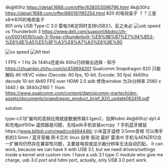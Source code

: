 4k@60hz 
https://detail.1688.com/offer/638053096796.html
4k@30hz 
https://detail.1688.com/offer/660161185254.html
820 的电视盒子 ？？三星s8=>835的电视盒子  
801 only USB Type-C 3.0
雷电3肯定同时支持USB3.1，反之未必
![usb speed](https://img.phonandroid.com/2015/09/performance-usb.jpg) <br>
vs Thunderbolt 3
https://www.dell.com/support/kbdoc/zh-cn/000145161/usb-3-1type-cthunderbolt-%E9%9B%B7%E7%94%B53-%E6%8E%A5%E5%8F%A3%E8%A7%A3%E6%9E%90 

![vs speed](https://supportkb.dell.com/img/ka02R0000008KkCQAU/ka02R0000008KkCQAU_zh_CN_3.jpeg)
![Alt text](https://static.bhphotovideo.com/explora/sites/default/files/styles/960/public/thunderbolt-3-usb-3_1-usb-type-c-chart.jpg)

1 FPS = 1 Hz
2k 144hz还是4k 60hz已经做出选择 - 知乎
https://zhuanlan.zhihu.com/p/459694201
Qualcomm Snapdragon 820 只能解码 4K HEVC video (Decode: 60 fps, 10-bit. Encode: 30 fps)  4k60hz decode 10-bit 4k60 FPS over HDMI 2.0 
adb 修改window 为2k分辨率 2560 x 1440 / 4k 3840x2160？
from
https://www.qualcomm.com/content/dam/qcomm-martech/dm-assets/documents/snapdragon_product_brief_820_update062416.pdf

solution:

type-c3.1扩展坞的高频应用就是数据传输3.1gen2，投屏hdmi 4k@60hz/ dp1.4和充电pd100w
遥控器是问题，无线adb手机安装scrcpy ？手机蓝牙键鼠https://www.bilibili.com/read/cv4494446/ 小米蓝牙遥控 
3.5mm音频 可以用手机的3.5mm / 蓝牙音箱
网卡芯片  linux 自带 驱动 最好 雷凌rtl
手机与AENZR12合一扩展坞仍然存在兼容性问题，主要是电视或显示器分辨率无法自动匹配。
It can work, because we can have it with USB 3.1, but we need drivers/settings inside a kernel and custom rom.
I have a usb 3.1 type C module who give me charge, usb 3.0 port and hdmi port, actually, only USB 3.0 port work.
